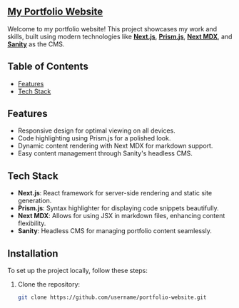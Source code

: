 


## [My Portfolio Website](https://paul-khoza.netlify.app/)

Welcome to my portfolio website! This project showcases my work and skills, built using modern technologies like [**Next.js**](https://nextjs.org/), [**Prism.js**](https://prismjs.com), [**Next MDX**](https://nextjs.org/docs/pages/building-your-application/configuring/mdx), and [**Sanity**](https://www.sanity.io/) as the CMS.

## Table of Contents

- [Features](#features)
- [Tech Stack](#tech-stack)

## Features

- Responsive design for optimal viewing on all devices.
- Code highlighting using Prism.js for a polished look.
- Dynamic content rendering with Next MDX for markdown support.
- Easy content management through Sanity's headless CMS.

## Tech Stack

- **Next.js**: React framework for server-side rendering and static site generation.
- **Prism.js**: Syntax highlighter for displaying code snippets beautifully.
- **Next MDX**: Allows for using JSX in markdown files, enhancing content flexibility.
- **Sanity**: Headless CMS for managing portfolio content seamlessly.

## Installation

To set up the project locally, follow these steps:

1. Clone the repository:
   ```bash
   git clone https://github.com/username/portfolio-website.git



